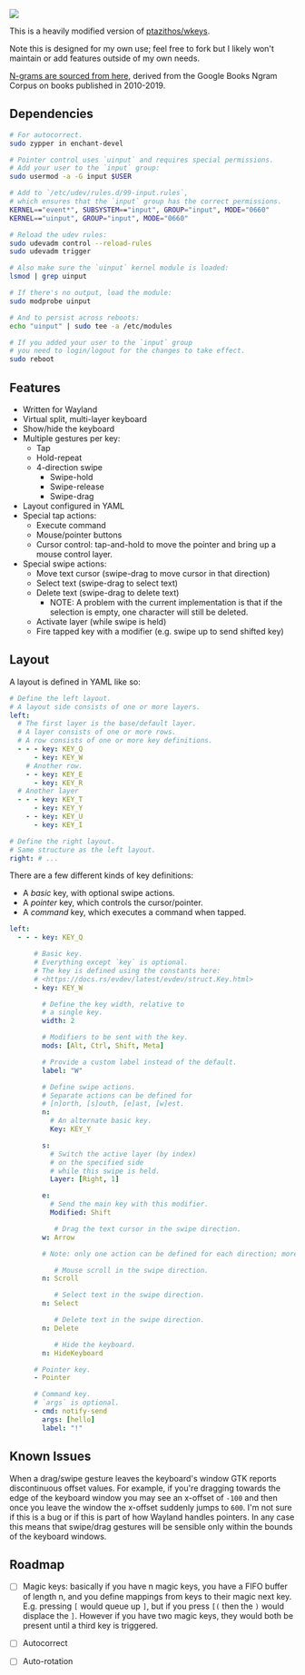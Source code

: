 ![](assets/shot.webp)

This is a heavily modified version of [ptazithos/wkeys](https://github.com/ptazithos/wkeys).

Note this is designed for my own use; feel free to fork but I likely won't maintain or add features outside of my own needs.

[N-grams are sourced from here](https://github.com/orgtre/google-books-ngram-frequency/tree/main/ngrams), derived from the Google Books Ngram Corpus on books published in 2010-2019.

## Dependencies

```bash
# For autocorrect.
sudo zypper in enchant-devel

# Pointer control uses `uinput` and requires special permissions.
# Add your user to the `input` group:
sudo usermod -a -G input $USER

# Add to `/etc/udev/rules.d/99-input.rules`,
# which ensures that the `input` group has the correct permissions.
KERNEL=="event*", SUBSYSTEM=="input", GROUP="input", MODE="0660"
KERNEL=="uinput", GROUP="input", MODE="0660"

# Reload the udev rules:
sudo udevadm control --reload-rules
sudo udevadm trigger

# Also make sure the `uinput` kernel module is loaded:
lsmod | grep uinput

# If there's no output, load the module:
sudo modprobe uinput

# And to persist across reboots:
echo "uinput" | sudo tee -a /etc/modules

# If you added your user to the `input` group
# you need to login/logout for the changes to take effect.
sudo reboot
```

## Features

- Written for Wayland
- Virtual split, multi-layer keyboard
- Show/hide the keyboard
- Multiple gestures per key:
  - Tap
  - Hold-repeat
  - 4-direction swipe
    - Swipe-hold
    - Swipe-release
    - Swipe-drag
- Layout configured in YAML
- Special tap actions:
  - Execute command
  - Mouse/pointer buttons
  - Cursor control: tap-and-hold to move the pointer
    and bring up a mouse control layer.
- Special swipe actions:
  - Move text cursor (swipe-drag to move cursor in that direction)
  - Select text (swipe-drag to select text)
  - Delete text (swipe-drag to delete text)
    - NOTE: A problem with the current implementation is that if the selection is empty, one character will still be deleted.
  - Activate layer (while swipe is held)
  - Fire tapped key with a modifier (e.g. swipe up to send shifted key)

## Layout

A layout is defined in YAML like so:

```yaml
# Define the left layout.
# A layout side consists of one or more layers.
left:
  # The first layer is the base/default layer.
  # A layer consists of one or more rows.
  # A row consists of one or more key definitions.
  - - - key: KEY_Q
      - key: KEY_W
    # Another row.
    - - key: KEY_E
      - key: KEY_R
  # Another layer
  - - - key: KEY_T
      - key: KEY_Y
    - - key: KEY_U
      - key: KEY_I

# Define the right layout.
# Same structure as the left layout.
right: # ...
```

There are a few different kinds of key definitions:

- A _basic_ key, with optional swipe actions.
- A _pointer_ key, which controls the cursor/pointer.
- A _command_ key, which executes a command when tapped.

```yaml
left:
  - - - key: KEY_Q

      # Basic key.
      # Everything except `key` is optional.
      # The key is defined using the constants here:
      # <https://docs.rs/evdev/latest/evdev/struct.Key.html>
      - key: KEY_W

        # Define the key width, relative to
        # a single key.
        width: 2

        # Modifiers to be sent with the key.
        mods: [Alt, Ctrl, Shift, Meta]

        # Provide a custom label instead of the default.
        label: "W"

        # Define swipe actions.
        # Separate actions can be defined for
        # [n]orth, [s]outh, [e]ast, [w]est.
        n:
          # An alternate basic key.
          Key: KEY_Y

        s:
          # Switch the active layer (by index)
          # on the specified side
          # while this swipe is held.
          Layer: [Right, 1]

        e:
          # Send the main key with this modifier.
          Modified: Shift

           # Drag the text cursor in the swipe direction.
        w: Arrow

        # Note: only one action can be defined for each direction; more are here just to show all possible swipe actions.

           # Mouse scroll in the swipe direction.
        n: Scroll

           # Select text in the swipe direction.
        n: Select

           # Delete text in the swipe direction.
        n: Delete

           # Hide the keyboard.
        n: HideKeyboard

      # Pointer key.
      - Pointer

      # Command key.
      # `args` is optional.
      - cmd: notify-send
        args: [hello]
        label: "!"
```

## Known Issues

When a drag/swipe gesture leaves the keyboard's window GTK reports discontinuous offset values. For example, if you're dragging towards the edge of the keyboard window you may see an x-offset of `-100` and then once you leave the window the x-offset suddenly jumps to `600`. I'm not sure if this is a bug or if this is part of how Wayland handles pointers. In any case this means that swipe/drag gestures will be sensible only within the bounds of the keyboard windows.


## Roadmap

- [ ] Magic keys: basically if you have n magic keys, you have a FIFO buffer of length n, and you define mappings from keys to their magic next key. E.g. pressing `[` would queue up `]`, but if you press `[(` then the `)` would displace the `]`. However if you have two magic keys, they would both be present until a third key is triggered.
- [ ] Autocorrect
- [ ] Auto-rotation

